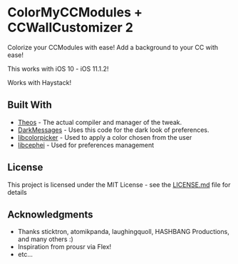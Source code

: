 # ColorMyCCModules + CCWallCustomizer 2

Colorize your CCModules with ease! 
Add a background to your CC with ease!

This works with iOS 10 - iOS 11.1.2!

Works with Haystack!

## Built With

* [Theos](https://github.com/theos/theos) - The actual compiler and manager of the tweak.
* [DarkMessages](https://github.com/Sticktron/DarkMessages/blob/master/Settings/DarkMessagesTheme.h) - Uses this code for the dark look of preferences.
* [libcolorpicker](https://github.com/atomikpanda/libcolorpicker) - Used to apply a color chosen from the user
* [libcephei](https://github.com/hbang/libcephei) - Used for preferences management


## License

This project is licensed under the MIT License - see the [LICENSE.md](LICENSE.md) file for details

## Acknowledgments

* Thanks sticktron, atomikpanda, laughingquoll, HASHBANG Productions, and many others :)
* Inspiration from prousr via Flex!
* etc...
